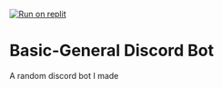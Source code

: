 [![Run on replit](https://replit.com/badge/github/plibither8/2048.cpp/)](https://replit.com/@s1072489/Basic-General-Discord-Bot#README.md)
# Basic-General Discord Bot
A random discord bot I made